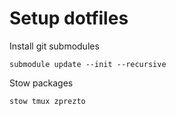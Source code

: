 Setup dotfiles
==============

Install git submodules

```
submodule update --init --recursive
```

Stow packages

```
stow tmux zprezto
```
